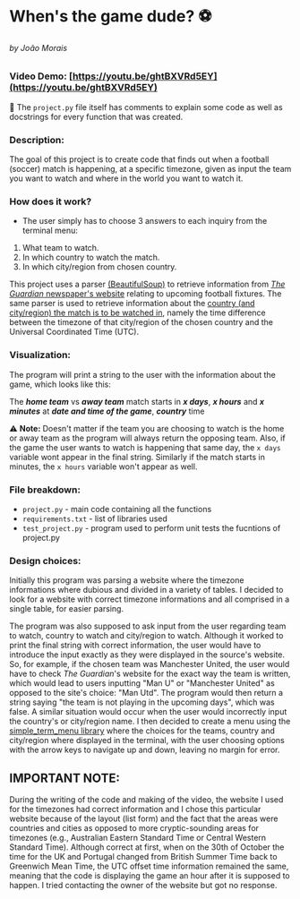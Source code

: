 # When's the game dude? ⚽
###### by João Morais

### Video Demo: [https://youtu.be/ghtBXVRd5EY](https://youtu.be/ghtBXVRd5EY)

🔸 The  `project.py`  file itself has comments to explain some code as well as docstrings for every function that was created.

### Description:

The goal of this project is to create code that finds out when a football (soccer) match is happening, at a specific timezone, given as input the team you want to watch and where in the world you want to watch it.

### How does it work?

- The user simply has to choose 3 answers to each inquiry from the terminal menu:

1. What team to watch.
2. In which country to watch the match.
3. In which city/region from chosen country.

This project uses a parser [\(BeautifulSoup\)](https://beautiful-soup-4.readthedocs.io/en/latest/) to retrieve information from [_The Guardian_ newspaper's website](https://www.theguardian.com/football/fixtures) relating to upcoming football fixtures.
The same parser is used to retrieve information about the [country (and city/region) the match is to be watched in](https://www.distancelatlong.com/worlds-time-zone/), namely the time difference between the timezone of that city/region of the chosen country and the Universal Coordinated Time (UTC).


### Visualization:

The program will print a string to the user with the information about the game, which looks like this:


The **_home team_** vs **_away team_** match starts in **_x days_**, **_x hours_** and **_x minutes_** at **_date and time of the game_**, **_country_** time


⚠️ **Note:** Doesn't matter if the team you are choosing to watch is the home or away team as the program will always return the opposing team.
Also, if the game the user wants to watch is happening that same day, the `x days` variable wont appear in the final string. Similarly if the match starts in minutes, the `x hours` variable won't appear as well.


### File breakdown:

- `project.py` - main code containing all the functions
- `requirements.txt` - list of libraries used
- `test_project.py` - program used to perform unit tests the fucntions of project.py

### Design choices:

Initially this program was parsing a website where the timezone informations where dubious and divided in a variety of tables. I decided to look for a website with correct timezone informations and all comprised in a single table, for easier parsing.

The program was also supposed to ask input from the user regarding team to watch, country to watch and city/region to watch. Although it worked to print the final string with correct information, the user would have to introduce the input exactly as they were displayed in the source's website. So, for example, if the chosen team was Manchester United, the user would have to check _The Guardian_'s website for the exact way the team is written, which would lead to users inputting "Man U" or "Manchester United" as opposed to the site's choice: "Man Utd". The program would then return a string saying "the team is not playing in the upcoming days", which was false. A similar situation would occur when the user would incorrectly input the country's or city/region name. I then decided to create a menu using the [simple_term_menu library](https://pypi.org/project/simple-term-menu/) where the choices for the teams, country and city/region where displayed in the terminal, with the user choosing options with the arrow keys to navigate up and down, leaving no margin for error.

## IMPORTANT NOTE:
During the writing of the code and making of the video, the website I used for the timezones had correct information and I chose this particular website because of the layout (list form) and the fact that the areas were countries and cities as opposed to more cryptic-sounding areas for timezones (e.g., Australian Eastern Standard Time or Central Western Standard Time). Although correct at first, when on the 30th of October the time for the UK and Portugal changed from British Summer Time back to Greenwich Mean Time, the UTC offset time information remained the same, meaning that the code is displaying the game an hour after it is supposed to happen. I tried contacting the owner of the website but got no response.
